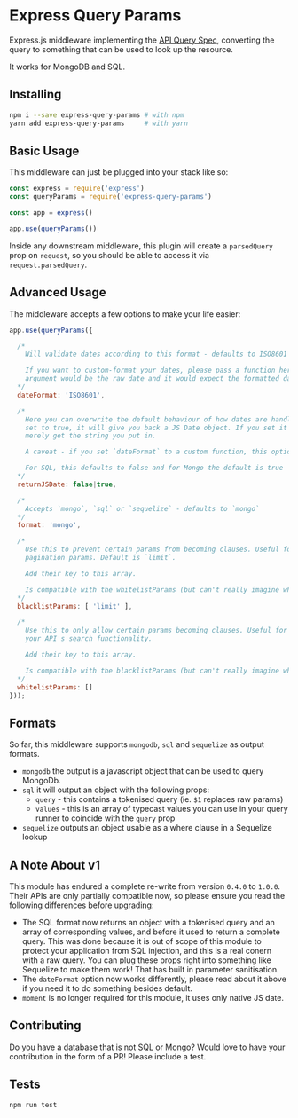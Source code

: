 # Express Query Params

Express.js middleware implementing the [API Query Spec](http://mgmco.github.io/api-query-spec/), converting the query to something that can be used to look up the resource.

It works for MongoDB and SQL.

## Installing

```sh
npm i --save express-query-params # with npm
yarn add express-query-params     # with yarn
```

## Basic Usage

This middleware can just be plugged into your stack like so:

```js
const express = require('express')
const queryParams = require('express-query-params')

const app = express()

app.use(queryParams())
```

Inside any downstream middleware, this plugin will create a `parsedQuery` prop on `request`, so you should be able to access it via `request.parsedQuery`.

## Advanced Usage

The middleware accepts a few options to make your life easier:

```js
app.use(queryParams({

  /*
    Will validate dates according to this format - defaults to ISO8601

    If you want to custom-format your dates, please pass a function here. Its first
    argument would be the raw date and it would expect the formatted date as a return.
  */
  dateFormat: 'ISO8601',

  /*
    Here you can overwrite the default behaviour of how dates are handled. If this is
    set to true, it will give you back a JS Date object. If you set it to false, you will
    merely get the string you put in.

    A caveat - if you set `dateFormat` to a custom function, this option will have no effect.

    For SQL, this defaults to false and for Mongo the default is true
  */
  returnJSDate: false|true,

  /*
    Accepts `mongo`, `sql` or `sequelize` - defaults to `mongo`
  */
  format: 'mongo',

  /*
    Use this to prevent certain params from becoming clauses. Useful for things like
    pagination params. Default is `limit`.

    Add their key to this array.

    Is compatible with the whitelistParams (but can't really imagine why you'd want to!)
  */
  blacklistParams: [ 'limit' ],

  /*
    Use this to only allow certain params becoming clauses. Useful for limiting access in
    your API's search functionality.

    Add their key to this array.

    Is compatible with the blacklistParams (but can't really imagine why you'd want to!)
  */
  whitelistParams: []
}));
```

## Formats

So far, this middleware supports `mongodb`, `sql` and `sequelize` as output formats.

 * `mongodb` the output is a javascript object that can be used to query MongoDb.
 * `sql` it will output an object with the following props:
   * `query` - this contains a tokenised query (ie. `$1` replaces raw params)
   * `values` - this is an array of typecast values you can use in your query runner to coincide with the `query` prop
 * `sequelize` outputs an object usable as a where clause in a Sequelize lookup

## A Note About v1

This module has endured a complete re-write from version `0.4.0` to `1.0.0`. Their APIs are only partially compatible now, so please ensure you read the following differences before upgrading:

 * The SQL format now returns an object with a tokenised query and an array of corresponding values, and before it used to return a complete query. This was done because it is out of scope of this module to protect your application from SQL injection, and this is a real conern with a raw query. You can plug these props right into something like Sequelize to make them work! That has built in parameter sanitisation.
 * The `dateFormat` option now works differently, please read about it above if you need it to do something besides default.
 * `moment` is no longer required for this module, it uses only native JS date.

## Contributing

Do you have a database that is not SQL or Mongo? Would love to have your contribution in the form of a PR! Please include a test.

## Tests

```
npm run test
```
